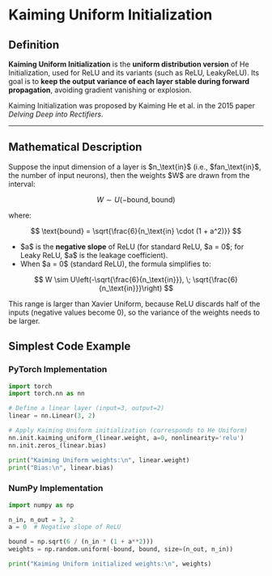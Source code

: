 
# Kaiming Uniform Initialization
## Definition

**Kaiming Uniform Initialization** is the **uniform distribution version** of He Initialization, used for ReLU and its variants (such as ReLU, LeakyReLU).
Its goal is to **keep the output variance of each layer stable during forward propagation**, avoiding gradient vanishing or explosion.

Kaiming Initialization was proposed by Kaiming He et al. in the 2015 paper *Delving Deep into Rectifiers*.

---

## Mathematical Description

Suppose the input dimension of a layer is \$n\_\text{in}\$ (i.e., \$fan\_\text{in}\$, the number of input neurons), then the weights \$W\$ are drawn from the interval:

$$
W \sim U\left(-\text{bound}, \text{bound}\right)
$$

where:

$$
\text{bound} = \sqrt{\frac{6}{n_\text{in} \cdot (1 + a^2)}}
$$

* \$a\$ is the **negative slope** of ReLU (for standard ReLU, \$a = 0\$; for Leaky ReLU, \$a\$ is the leakage coefficient).
* When \$a = 0\$ (standard ReLU), the formula simplifies to:

$$
W \sim U\left(-\sqrt{\frac{6}{n_\text{in}}}, \; \sqrt{\frac{6}{n_\text{in}}}\right)
$$

This range is larger than Xavier Uniform, because ReLU discards half of the inputs (negative values become 0), so the variance of the weights needs to be larger.

## Simplest Code Example

### PyTorch Implementation

```python
import torch
import torch.nn as nn

# Define a linear layer (input=3, output=2)
linear = nn.Linear(3, 2)

# Apply Kaiming Uniform initialization (corresponds to He Uniform)
nn.init.kaiming_uniform_(linear.weight, a=0, nonlinearity='relu')
nn.init.zeros_(linear.bias)

print("Kaiming Uniform weights:\n", linear.weight)
print("Bias:\n", linear.bias)
```

### NumPy Implementation

```python
import numpy as np

n_in, n_out = 3, 2
a = 0  # Negative slope of ReLU

bound = np.sqrt(6 / (n_in * (1 + a**2)))
weights = np.random.uniform(-bound, bound, size=(n_out, n_in))

print("Kaiming Uniform initialized weights:\n", weights)
```



